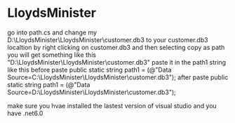 # LloydsMinister
 go into path.cs and change my D:\LloydsMinister\LloydsMinister\customer.db3 to your customer.db3 localtion by right clicking on customer.db3 and then selecting copy as path you will get something like this "D:\LloydsMinister\LloydsMinister\customer.db3" paste it in the path1 string  like this 
 before paste 
         public static string path1 = (@"Data Source=C:\LloydsMinister\LloydsMinister\customer.db3");
after paste 
         public static string path1 = (@"Data Source=D:\LloydsMinister\LloydsMinister\customer.db3");
         
make sure you hvae installed the lastest version of visual studio 
and you have .net6.0
